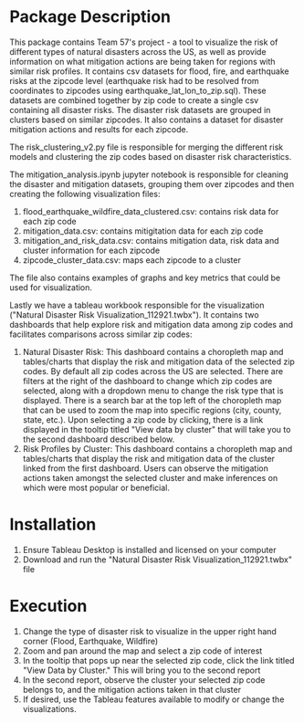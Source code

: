 # Package Description

This package contains Team 57's project - a tool to visualize the risk of different types of natural disasters across the US, as well as provide information on what mitigation actions are being taken for regions with similar risk profiles. It contains csv datasets for flood, fire, and earthquake risks at the zipcode level (earthquake risk had to be resolved from coordinates to zipcodes using earthquake_lat_lon_to_zip.sql). These datasets are combined together by zip code to create a single csv containing all disaster risks. The disaster risk datasets are grouped in clusters based on similar zipcodes. It also contains a dataset for disaster mitigation actions and results for each zipcode.

The risk_clustering_v2.py file is responsible for merging the different risk models and clustering the zip codes based on disaster risk characteristics.

The mitigation_analysis.ipynb jupyter notebook is responsible for cleaning the disaster and mitigation datasets, grouping them over zipcodes and then creating the following visualization files:
1. flood_earthquake_wildfire_data_clustered.csv: contains risk data for each zip code
2. mitigation_data.csv: contains mitigitation data for each zip code
3. mitigation_and_risk_data.csv: contains mitigation data, risk data and cluster information for each zipcode
4. zipcode_cluster_data.csv: maps each zipcode to a cluster

The file also contains examples of graphs and key metrics that could be used for visualization.

Lastly we have a tableau workbook responsible for the visualization ("Natural Disaster Risk Visualization_112921.twbx"). It contains two dashboards that help explore risk and mitigation data among zip codes and facilitates comparisons across similar zip codes:
1. Natural Disaster Risk: This dashboard contains a choropleth map and tables/charts that display the risk and mitigation data of the selected zip codes. By default all zip codes across the US are selected. There are filters at the right of the dashboard to change which zip codes are selected, along with a dropdown menu to change the risk type that is displayed. There is a search bar at the top left of the choropleth map that can be used to zoom the map into specific regions (city, county, state, etc.). Upon selecting a zip code by clicking, there is a link displayed in the tooltip titled "View data by cluster" that will take you to the second dashboard described below.
2. Risk Profiles by Cluster: This dashboard contains a choropleth map and tables/charts that display the risk and mitigation data of the cluster linked from the first dashboard. Users can observe the mitigation actions taken amongst the selected cluster and make inferences on which were most popular or beneficial.

# Installation
1. Ensure Tableau Desktop is installed and licensed on your computer
2. Download and run the "Natural Disaster Risk Visualization_112921.twbx" file

# Execution
1. Change the type of disaster risk to visualize in the upper right hand corner (Flood, Earthquake, Wildfire)
2. Zoom and pan around the map and select a zip code of interest
3. In the tooltip that pops up near the selected zip code, click the link titled "View Data by Cluster." This will bring you to the second report
4. In the second report, observe the cluster your selected zip code belongs to, and the mitigation actions taken in that cluster
5. If desired, use the Tableau features available to modify or change the visualizations. 
